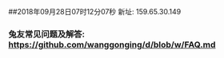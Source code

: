 ##2018年09月28日07时12分07秒 新址: 159.65.30.149
### 兔友常见问题及解答: https://github.com/wanggonging/d/blob/w/FAQ.md
